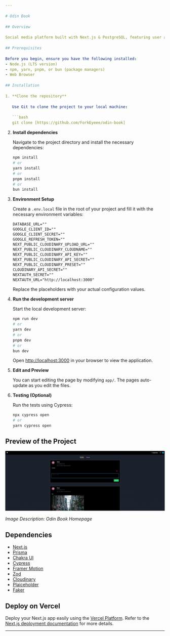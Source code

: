 ```yaml
---

# Odin Book

## Overview

Social media platform built with Next.js & PostgreSQL, featuring user authentication, friend connections and post interactions.

## Prerequisites

Before you begin, ensure you have the following installed:
- Node.js (LTS version)
- npm, yarn, pnpm, or bun (package managers)
- Web Browser

## Installation

1. **Clone the repository**

   Use Git to clone the project to your local machine:

   ```bash
   git clone [https://github.com/ForkEyeee/odin-book]
   ```

2. **Install dependencies**

   Navigate to the project directory and install the necessary dependencies:

   ```bash
   npm install
   # or
   yarn install
   # or
   pnpm install
   # or
   bun install
   ```

3. **Environment Setup**

   Create a `.env.local` file in the root of your project and fill it with the necessary environment variables:

   ```plaintext
   DATABASE_URL=""
   GOOGLE_CLIENT_ID=""
   GOOGLE_CLIENT_SECRET=""
   GOOGLE_REFRESH_TOKEN=""
   NEXT_PUBLIC_CLOUDINARY_UPLOAD_URL=""
   NEXT_PUBLIC_CLOUDINARY_CLOUDNAME=""
   NEXT_PUBLIC_CLOUDINARY_API_KEY=""
   NEXT_PUBLIC_CLOUDINARY_API_SECRET=""
   NEXT_PUBLIC_CLOUDINARY_PRESET=""
   CLOUDINARY_API_SECRET=""
   NEXTAUTH_SECRET=""
   NEXTAUTH_URL="http://localhost:3000"
   ```

   Replace the placeholders with your actual configuration values.

4. **Run the development server**

   Start the local development server:

   ```bash
   npm run dev
   # or
   yarn dev
   # or
   pnpm dev
   # or
   bun dev
   ```

   Open [http://localhost:3000](http://localhost:3000) in your browser to view the application.

5. **Edit and Preview**

   You can start editing the page by modifying `app/`. The pages auto-update as you edit the files.

6. **Testing (Optional)**

   Run the tests using Cypress:

   ```bash
   npx cypress open
   # or
   yarn cypress open
   ```
## Preview of the Project

![Odin Book Homepage](https://github.com/ForkEyeee/odin-book/blob/6e1ec885723b32e27c190a30729137c79dd2c2a3/public/ReadMeScreenshot.png)

*Image Description: Odin Book Homepage*

## Dependencies

- [Next.js](https://nextjs.org/)
- [Prisma](https://www.prisma.io/)
- [Chakra UI](https://chakra-ui.com/)
- [Cypress](https://docs.cypress.io/)
- [Framer Motion](https://www.framer.com/)
- [Zod](https://github.com/colinhacks/)
- [Cloudinary](https://cloudinary.com/)
- [Plaiceholder](https://plaiceholder.co/)
- [Faker](https://fakerjs.dev/guide/)

## Deploy on Vercel

Deploy your Next.js app easily using the [Vercel Platform](https://vercel.com/new). Refer to the [Next.js deployment documentation](https://nextjs.org/docs/deployment) for more details.

---
```

